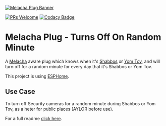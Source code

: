 [![Melacha Plug Banner](https://github.com/chabad-source/melachaplug/blob/main/images/Melacha%20Plug%20Banner.png)](https://github.com/chabad-source/melachaplug)

[![PRs Welcome](https://img.shields.io/badge/PRs-welcome-brightgreen.svg?style=flat-square)](http://makeapullrequest.com)
[![Codacy Badge](https://app.codacy.com/project/badge/Grade/f17caa6e3d2946378de9beae9fc0ffe8)](https://www.codacy.com/gh/chabad-source/melachaplug/dashboard?utm_source=github.com&amp;utm_medium=referral&amp;utm_content=chabad-source/melachaplug&amp;utm_campaign=Badge_Grade)

# Melacha Plug - Turns Off On Random Minute
A [Melacha](https://www.chabad.org/95906/) aware plug which knows when it's [Shabbos](https://www.chabad.org/633659/) or [Yom Tov](https://www.chabad.org/708510/), and will turn off for a random minute for every day that it's Shabbos or Yom Tov. 

This project is using [ESPHome](https://esphome.io/).


## Use Case
To turn off Security cameras for a random minute during Shabbos or Yom Tov, as a heter for public places (AYLOR before use). 

For a full readme [click here](https://github.com/chabad-source/melachaplug).
